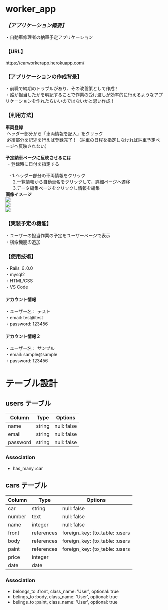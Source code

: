 
# worker_app 

 ### _【アプリケーション概要】_  
 ・自動車修理者の納車予定アプリケーション  
 
 ### 【URL】  
 https://carworkerapp.herokuapp.com/  
 
### 【アプリケーションの作成背景】  
・前職で納期のトラブルがあり、その改善策として作成！  
・誰が担当したかを明記することで作業の受け渡しが効率的に行えるようなアプリケーションを作れたらいいのではないかと思い作成！  

### 【利用方法】  
__車両登録__  
&nbsp;ヘッダー部分から「車両情報を記入」をクリック  
&nbsp;必須部分を記述を行えば登録完了！（納車の日程を指定しなければ納車予定ページへ反映されない）  
<br>
__予定納車ページに反映させるには__  
&nbsp;・登録時に日付を指定する  
<br>
&nbsp; ・1.ヘッダー部分の車両情報をクリック  
&nbsp; &nbsp; &nbsp; 2.一覧情報から自動車名をクリックして、詳細ページへ遷移  
&nbsp; &nbsp; &nbsp; 3.データ編集ページをクリックし情報を編集  
__画像イメージ__  
<img src="***画像のURL***" width="***サイズ***">  
<img src="***画像のURL***" width="***サイズ***">  
<img src="***画像のURL***" width="***サイズ***">  

### 【実装予定の機能】    
・ユーザーの担当作業の予定をユーザーページで表示  
・検索機能の追加  

### 【使用技術】  
・Rails ６.0.0  
・mysql2  
・HTML/CSS  
・VS Code
<br>
#### アカウント情報
・ユーザー名： テスト  
・email: test@test  
・password: 123456  
  
#### アカウント情報２ 

・ユーザー名： サンプル  
・email: sample@sample  
・password: 123456
# テーブル設計

## users テーブル

| Column   | Type    | Options     |
| ---------| ------- | ----------- |
| name     | string  | null: false |
| email    | string  | null: false |
| password | string  | null: false |

### Association
- has_many :car


## cars テーブル

| Column | Type       | Options                        |
| -------| ---------- | ------------------------------ |
| car    | string     | null: false                    |
| number | text       | null: false                    |
| name   | integer    | null: false                    |
| front  | references | foreign_key: {to_table: :users |
| body   | references | foreign_key: {to_table: :users |
| paint  | references | foreign_key: {to_teble: :users |
| price  | integer    |                                |
| date   | date       |                    |


### Association
- belongs_to :front, class_name: 'User', optional: true
- belings_to :body, class_name: 'User', optional: true
- belings_to :paint, class_name: 'User', optional: true
